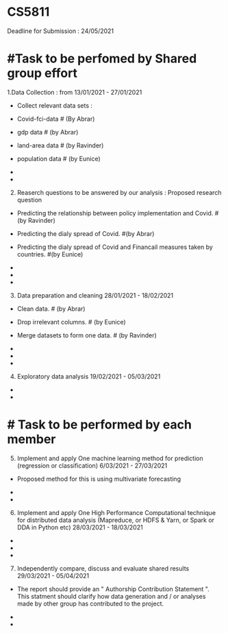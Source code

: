 # CS5811
Deadline for Submission : 24/05/2021

# #Task to be perfomed by Shared group effort
1.Data Collection : from 13/01/2021 - 27/01/2021

* Collect relevant data sets :

* Covid-fci-data  # (By Abrar)

* gdp data      # (by Abrar) 

* land-area data # (by Ravinder)

* population data # (by Eunice)

*

*


2. Reaserch questions to be answered by our analysis :
Proposed research question 

* Predicting the relationship between policy implementation and Covid.   #(by Ravinder)

* Predicting the dialy spread of Covid.  #(by Abrar) 

* Predicting the dialy spread of Covid and Financail measures taken by countries.  #(by Eunice)

*

*

*



3. Data preparation and cleaning 28/01/2021  - 18/02/2021
 
 * Clean data.  # (by Abrar)
 
 * Drop irrelevant columns. # (by Eunice)
 
 * Merge datasets to form one data. # (by Ravinder)
 
 *
 
 *
 
 *
 

4. Exploratory data analysis   19/02/2021 -  05/03/2021

*

*



# # Task to be performed by each member
5. Implement and apply One machine learning method for prediction (regression or classification)   6/03/2021 - 27/03/2021

* Proposed method for this is using multivariate forecasting

*

*



6. Implement and apply One High Performance Computational technique for distributed data analysis (Mapreduce, or HDFS & Yarn, or Spark or DDA in Python etc)    28/03/2021 - 18/03/2021

*

*

*



7. Independently compare, discuss and evaluate shared results 29/03/2021  - 05/04/2021

* The report should provide an " Authorship Contribution Statement ". This statment should clarify how data generation and / or analyses made by other group has contributed to the project.

*

*



